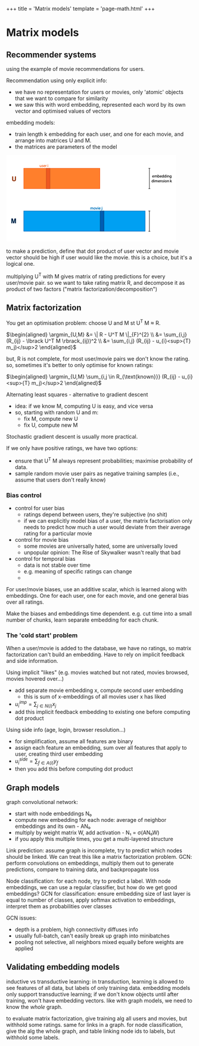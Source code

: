 +++
title = 'Matrix models'
template = 'page-math.html'
+++
# Matrix models

## Recommender systems
using the example of movie recommendations for users.

Recommendation using only explicit info:
- we have no representation for users or movies, only 'atomic' objects that we want to compare for similarity
- we saw this with word embedding, represented each word by its own vector and optimised values of vectors

embedding models:
- train length k embedding for each user, and one for each movie, and arrange into matrices U and M.
- the matrices are parameters of the model

![9277af676d9256fb745e41d8cf59dcd1.png](caf202f13ca04b06a4a3d1e9e8a3c702.png)

to make a prediction, define that dot product of user vector and movie vector should be high if user would like the movie.
this is a choice, but it's a logical one.

multiplying U<sup>T</sup> with M gives matrix of rating predictions for every user/movie pair.
so we want to take rating matrix R, and decompose it as product of two factors ("matrix factorization/decomposition")

## Matrix factorization
You get an optimisation problem: choose U and M st U<sup>T</sup> M ≈ R.

$\begin{aligned}
\argmin_{U,M} &= \| R - U^T M \|_{F}^{2} \\
&= \sum_{i,j} (R_{ij} - \lbrack U^T M \rbrack_{ij})^2 \\
&= \sum_{i,j} (R_{ij} - u_{i}<sup>{T} m_j)</sup>2
\end{aligned}$

but, R is not complete, for most user/movie pairs we don't know the rating.
so, sometimes it's better to only optimise for known ratings:

$\begin{aligned} \argmin_{U,M} \sum_{i,j \in R_{\text{known}}} (R_{ij} - u_{i}<sup>{T} m_j)</sup>2 \end{aligned}$

Alternating least squares - alternative to gradient descent
- idea: if we know M, computing U is easy, and vice versa
- so, starting with random U and m:
    - fix M, compute new U
    - fix U, compute new M

Stochastic gradient descent is usually more practical.

If we only have positive ratings, we have two options:
- ensure that U<sup>T</sup> M always represent probabilities; maximise probability of data.
- sample random movie user pairs as negative training samples (i.e., assume that users don't really know)

### Bias control
- control for user bias
    - ratings depend between users, they're subjective (no shit)
    - if we can explicitly model bias of a user, the matrix factorisation only needs to predict how much a user would deviate from their average rating for a particular movie
- control for movie bias
    - some movies are universally hated, some are universally loved
    - unpopular opinion: The Rise of Skywalker wasn't really that bad
- control for temporal bias
    - data is not stable over time
    - e.g. meaning of specific ratings can change
    -
For user/movie biases, use an additive scalar, which is learned along with embeddings.
One for each user, one for each movie, and one general bias over all ratings.

Make the biases and embeddings time dependent.
e.g. cut time into a small number of chunks, learn separate embedding for each chunk.

### The 'cold start' problem
When a user/movie is added to the database, we have no ratings, so matrix factorization can't build an embedding.
Have to rely on implicit feedback and side information.

Using implicit "likes" (e.g. movies watched but not rated, movies browsed, movies hovered over...)
- add separate movie embedding x, compute second user embedding
    - this is sum of x-embeddings of all movies user x has liked
- $u_{i}^{imp} = \sum_{j \in N(i)} x_j$
- add this implicit feedback embedding to existing one before computing dot product

Using side info (age, login, browser resolution...)
- for simplification, assume all features are binary
- assign each feature an embedding, sum over all features that apply to user, creating third user embedding
- $u_{i}^{side} = \sum_{f \in A(i)} y_f$
- then you add this before computing dot product

## Graph models
graph convolutional network:
- start with node embeddings N₀
- compute new embedding for each node: average of neighbor embeddings and its own - AN₀
- multiply by weight matrix W, add activation - N₁ = σ(AN₀W)
- if you apply this multiple times, you get a multi-layered structure

Link prediction: assume graph is incomplete, try to predict which nodes should be linked.
We can treat this like a matrix factorization problem.
GCN: perform convolutions on embeddings, multiply them out to generate predictions, compare to training data, and backpropagate loss

Node classification: for each node, try to predict a label.
With node embeddings, we can use a regular classifier, but how do we get good embeddings?
GCN for classification: ensure embedding size of last layer is equal to number of classes, apply softmax activation to embeddings, interpret them as probabilities over classes

GCN issues:
- depth is a problem, high connectivity diffuses info
- usually full-batch, can't easily break up graph into minibatches
- pooling not selective, all neighbors mixed equally before weights are applied

## Validating embedding models
inductive vs transductive learning: in transduction, learning is allowed to see features of all data, but labels of only training data.
embedding models only support transductive learning; if we don't know objects until after training, won't have embedding vectors.
like with graph models, we need to know the _whole_ graph.

to evaluate matrix factorization, give training alg all users and movies, but withhold some ratings.
same for links in a graph.
for node classification, give the alg the whole graph, and table linking node ids to labels, but withhold some labels.
